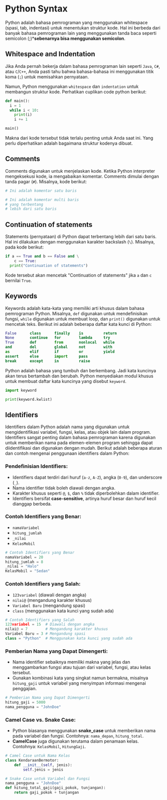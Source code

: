 # Python Syntax
Python adalah bahasa pemrograman yang menggunakan whitespace (spasi, tab,
indentasi) untuk menentukan struktur kode. Hal ini berbeda dari banyak bahasa
pemrograman lain yang menggunakan tanda baca seperti semicolon (;)***sebenarnya
bisa menggunakan semicolon**.

## Whitespace and Indentation

Jika Anda pernah bekerja dalam bahasa pemrograman lain seperti `Java`, `C#`, atau `C`/`C++`, Anda pasti tahu bahwa bahasa-bahasa ini menggunakan titik koma (`;`) untuk memisahkan pernyataan.

Namun, Python menggunakan `whitespace` dan `indentation` untuk membangun struktur kode.
Perhatikan cuplikan code python berikut:
```python
def main():
  i = 1
  while i < 10:
    print(i)
    i += 1

main()
```
Makna dari kode tersebut tidak terlalu penting untuk Anda saat ini. Yang perlu diperhatikan adalah bagaimana struktur kodenya dibuat.

## Comments

Comments digunakan untuk menjelaskan kode. Ketika Python interpreter mengeksekusi kode, ia mengabaikan komentar. Comments dimulai dengan tanda pagar
(`#`). Misalnya, kode berikut:
```python
# Ini adalah komentar satu baris

# Ini adalah komentar multi baris
# yang terbentang
# lebih dari satu baris
```

## Continuation of statements

Statements (pernyataan) di Python dapat terbentang lebih dari satu baris. Hal
ini dilakukan dengan menggunakan karakter backslash (`\`). Misalnya, pada kode berikut:
```python
if a == True and b == False and \
    c == True:
  print("Continuation of statements")
```
Kode tersebut akan mencetak "Continuation of statements" jika `a` dan `c` bernilai
`True`.

## Keywords

Keywords adalah kata-kata yang memiliki arti khusus dalam bahasa pemrograman
Python. Misalnya, `def` digunakan untuk mendefinisikan fungsi, `while` digunakan
untuk membuat loop, dan `print()` digunakan untuk mencetak teks.
Berikut ini adalah beberapa daftar kata kunci di Python:
```python
False      class      finally    is         return
None       continue   for        lambda     try
True       def        from       nonlocal   while
and        del        global     not        with
as         elif       if         or         yield
assert     else       import     pass
break      except     in         raise
```
Python adalah bahasa yang tumbuh dan berkembang. Jadi kata kuncinya akan terus bertambah dan berubah.
Python menyediakan modul khusus untuk membuat daftar kata kuncinya yang disebut `keyword`.
```python
import keyword

print(keyword.kwlist) 
```
## Identifiers

Identifiers dalam Python adalah nama yang digunakan untuk mengidentifikasi variabel, fungsi, kelas, atau objek lain dalam program. Identifiers sangat penting dalam bahasa pemrograman karena digunakan untuk memberikan nama pada elemen-elemen program sehingga dapat diidentifikasi dan digunakan dengan mudah. Berikut adalah beberapa aturan dan contoh mengenai penggunaan identifiers dalam Python:

### Pendefinisian Identifiers:
- Identifiers dapat terdiri dari huruf (`a-z`, `A-Z`), angka (`0-9`), dan underscore (`_`).
- Nama identifier tidak boleh diawali dengan angka.
- Karakter khusus seperti `@`, `$`, dan `%` tidak diperbolehkan dalam identifier.
- Identifiers bersifat **case-sensitive**, artinya huruf besar dan huruf kecil dianggap berbeda.

### Contoh Identifiers yang Benar:
- `namaVariabel`
- `hitung_jumlah`
- `_nilai`
- `KelasMobil`
```python
# Contoh Identifiers yang Benar
namaVariabel = 20
hitung_jumlah = 8
_nilai = "Halo"
KelasMobil = "Sedan"
```

### Contoh Identifiers yang Salah:
- `123variabel` (diawali dengan angka)
- `nilai@` (mengandung karakter khusus)
- `Variabel Baru` (mengandung spasi)
- `class` (menggunakan kata kunci yang sudah ada)
```python
# Contoh Identifiers yang Salah
123variabel = 15  # Diawali dengan angka
nilai@ = 7        # Mengandung karakter khusus
Variabel Baru = 3 # Mengandung spasi
class = "Python"  # Menggunakan kata kunci yang sudah ada
```

### Pemberian Nama yang Dapat Dimengerti:
- Nama identifier sebaiknya memiliki makna yang jelas dan menggambarkan fungsi atau tujuan dari variabel, fungsi, atau kelas tersebut.
- Gunakan kombinasi kata yang singkat namun bermakna, misalnya `hitung_gaji` untuk variabel yang menyimpan informasi mengenai penggajian.
```python
# Pemberian Nama yang Dapat Dimengerti
hitung_gaji = 5000
nama_pengguna = "JohnDoe"
```

### Camel Case vs. Snake Case:
- Python biasanya menggunakan **snake_case** untuk memberikan nama pada variabel dan fungsi. Contohnya: `nama_depan`, `hitung_total`.
- **CamelCase** juga digunakan terutama dalam penamaan kelas. Contohnya: `KelasMobil`, `HitungGaji`.
```python
# Camel Case untuk Nama Kelas
class KendaraanBermotor:
    def __init__(self, jenis):
        self.jenis = jenis

# Snake Case untuk Variabel dan Fungsi
nama_pengguna = "JohnDoe"
def hitung_total_gaji(gaji_pokok, tunjangan):
    return gaji_pokok + tunjangan
```
